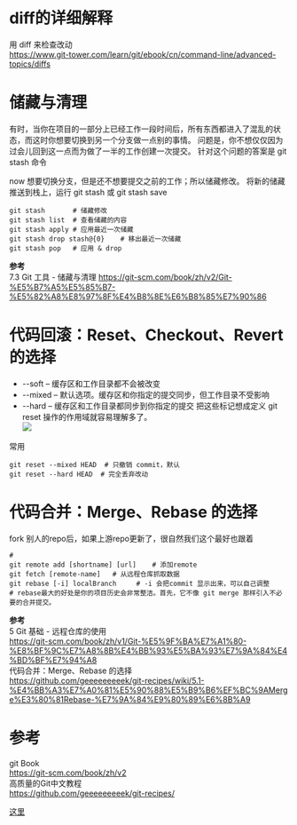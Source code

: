 # diff的详细解释  
用 diff 来检查改动  
<https://www.git-tower.com/learn/git/ebook/cn/command-line/advanced-topics/diffs>

# 储藏与清理
有时，当你在项目的一部分上已经工作一段时间后，所有东西都进入了混乱的状态，而这时你想要切换到另一个分支做一点别的事情。 问题是，你不想仅仅因为过会儿回到这一点而为做了一半的工作创建一次提交。 针对这个问题的答案是 git stash 命令

now 想要切换分支，但是还不想要提交之前的工作；所以储藏修改。 将新的储藏推送到栈上，运行 git stash 或 git stash save  
```
git stash       # 储藏修改
git stash list  # 查看储藏的内容
git stash apply # 应用最近一次储藏
git stash drop stash@{0}    # 移出最近一次储藏
git stash pop   # 应用 & drop
```

**参考**  
7.3 Git 工具 - 储藏与清理
<https://git-scm.com/book/zh/v2/Git-%E5%B7%A5%E5%85%B7-%E5%82%A8%E8%97%8F%E4%B8%8E%E6%B8%85%E7%90%86>

# 代码回滚：Reset、Checkout、Revert 的选择
- --soft – 缓存区和工作目录都不会被改变
- --mixed – 默认选项。缓存区和你指定的提交同步，但工作目录不受影响
- --hard – 缓存区和工作目录都同步到你指定的提交
把这些标记想成定义 git reset 操作的作用域就容易理解多了。  
![](https://camo.githubusercontent.com/6f605243c7eedce24cd32e53348d7f5b2db20bff/68747470733a2f2f7777772e61746c61737369616e2e636f6d2f6769742f696d616765732f7475746f7269616c732f616476616e6365642f726573657474696e672d636865636b696e672d6f75742d616e642d726576657274696e672f30332e737667)

常用 
```
git reset --mixed HEAD  # 只撤销 commit，默认
git reset --hard HEAD  # 完全丢弃改动
```

# 代码合并：Merge、Rebase 的选择
fork 别人的repo后，如果上游repo更新了，很自然我们这个最好也跟着

```
# 
git remote add [shortname] [url]    # 添加remote
git fetch [remote-name]   # 从远程仓库抓取数据
git rebase [-i] localBranch     # -i 会把commit 显示出来，可以自己调整
# rebase最大的好处是你的项目历史会非常整洁。首先，它不像 git merge 那样引入不必要的合并提交。
```


**参考**  
5 Git 基础 - 远程仓库的使用  
<https://git-scm.com/book/zh/v1/Git-%E5%9F%BA%E7%A1%80-%E8%BF%9C%E7%A8%8B%E4%BB%93%E5%BA%93%E7%9A%84%E4%BD%BF%E7%94%A8>  
代码合并：Merge、Rebase 的选择  
<https://github.com/geeeeeeeeek/git-recipes/wiki/5.1-%E4%BB%A3%E7%A0%81%E5%90%88%E5%B9%B6%EF%BC%9AMerge%E3%80%81Rebase-%E7%9A%84%E9%80%89%E6%8B%A9>

# 参考
git Book  
<https://git-scm.com/book/zh/v2>  
高质量的Git中文教程  
<https://github.com/geeeeeeeeek/git-recipes/>  

[这里](https://git-scm.com/book/zh/v2/Git-%E5%B7%A5%E5%85%B7-%E5%82%A8%E8%97%8F%E4%B8%8E%E6%B8%85%E7%90%86)